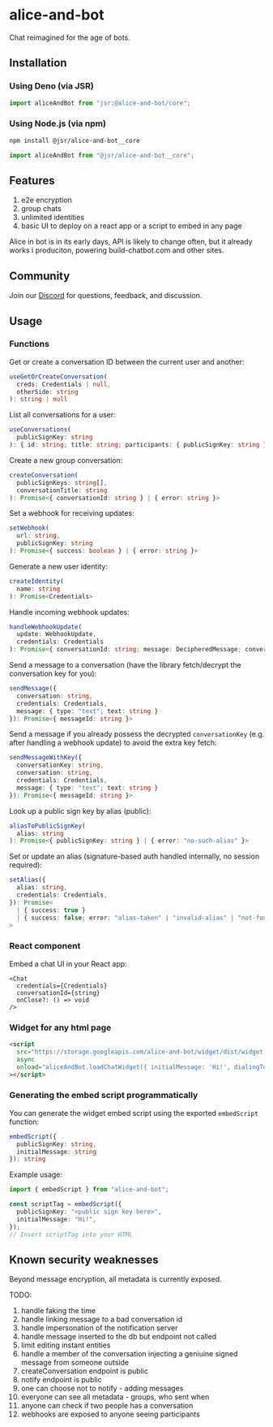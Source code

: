 # alice-and-bot

Chat reimagined for the age of bots.

## Installation

### Using Deno (via JSR)

```ts
import aliceAndBot from "jsr:@alice-and-bot/core";
```

### Using Node.js (via npm)

```sh
npm install @jsr/alice-and-bot__core
```

```js
import aliceAndBot from "@jsr/alice-and-bot__core";
```

## Features

1. e2e encryption
1. group chats
1. unlimited identities
1. basic UI to deploy on a react app or a script to embed in any page

Alice in bot is in its early days, API is likely to change often, but it already
works i produciton, powering build-chatbot.com and other sites.

## Community

Join our [Discord](https://discord.gg/xkGMFH9RAz) for questions, feedback, and
discussion.

## Usage

### Functions

Get or create a conversation ID between the current user and another:

```ts
useGetOrCreateConversation(
  creds: Credentials | null,
  otherSide: string
): string | null
```

List all conversations for a user:

```ts
useConversations(
  publicSignKey: string
): { id: string; title: string; participants: { publicSignKey: string }[] }[] | null
```

Create a new group conversation:

```ts
createConversation(
  publicSignKeys: string[],
  conversationTitle: string
): Promise<{ conversationId: string } | { error: string }>
```

Set a webhook for receiving updates:

```ts
setWebhook(
  url: string,
  publicSignKey: string
): Promise<{ success: boolean } | { error: string }>
```

Generate a new user identity:

```ts
createIdentity(
  name: string
): Promise<Credentials>
```

Handle incoming webhook updates:

```ts
handleWebhookUpdate(
  update: WebhookUpdate,
  credentials: Credentials
): Promise<{ conversationId: string; message: DecipheredMessage; conversationKey: string }>
```

Send a message to a conversation (have the library fetch/decrypt the
conversation key for you):

```ts
sendMessage({
  conversation: string,
  credentials: Credentials,
  message: { type: "text"; text: string }
}): Promise<{ messageId: string }>
```

Send a message if you already possess the decrypted `conversationKey` (e.g.
after handling a webhook update) to avoid the extra key fetch:

```ts
sendMessageWithKey({
  conversationKey: string,
  conversation: string,
  credentials: Credentials,
  message: { type: "text"; text: string }
}): Promise<{ messageId: string }>
```

Look up a public sign key by alias (public):

```ts
aliasToPublicSignKey(
  alias: string
): Promise<{ publicSignKey: string } | { error: "no-such-alias" }>
```

Set or update an alias (signature-based auth handled internally, no session
required):

```ts
setAlias({
  alias: string,
  credentials: Credentials,
}): Promise<
  | { success: true }
  | { success: false; error: "alias-taken" | "invalid-alias" | "not-found" | "invalid-auth" }
>
```

### React component

Embed a chat UI in your React app:

```tsx
<Chat
  credentials={Credentials}
  conversationId={string}
  onClose?: () => void
/>
```

### Widget for any html page

```html
<script
  src="https://storage.googleapis.com/alice-and-bot/widget/dist/widget.iife.js"
  async
  onload="aliceAndBot.loadChatWidget({ initialMessage: 'Hi!', dialingTo: '<public sign key here>' })"
></script>
```

### Generating the embed script programmatically

You can generate the widget embed script using the exported `embedScript`
function:

```ts
embedScript({
  publicSignKey: string,
  initialMessage: string
}): string
```

Example usage:

```ts
import { embedScript } from "alice-and-bot";

const scriptTag = embedScript({
  publicSignKey: "<public sign key here>",
  initialMessage: "Hi!",
});
// Insert scriptTag into your HTML
```

## Known security weaknesses

Beyond message encryption, all metadata is currently exposed.

TODO:

1. handle faking the time
1. handle linking message to a bad conversation id
1. handle impersonation of the notification server
1. handle message inserted to the db but endpoint not called
1. limit editing instant entities
1. handle a member of the conversation injecting a geniuine signed message from
   someone outside
1. createConversation endpoint is public
1. notify endpoint is public
1. one can choose not to notify - adding messages
1. everyone can see all metadata - groups, who sent when
1. anyone can check if two people has a conversation
1. webhooks are exposed to anyone seeing participants
